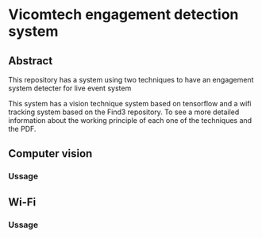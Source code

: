 # Vicomtech engagement detection system

## Abstract

This repository has a system using two techniques to have an engagement system detecter for live event system

This system has a vision technique system based on tensorflow and a wifi tracking system based on the Find3 repository. To see a more detailed information about the working principle of each one of the techniques and the PDF.

## Computer vision

### Ussage

## Wi-Fi

### Ussage	